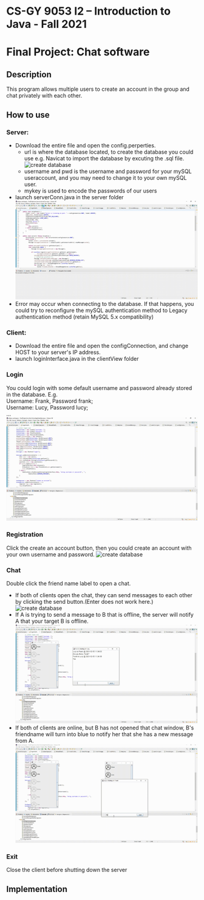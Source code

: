 # CS-GY 9053 I2 – Introduction to Java - Fall 2021

# Final Project: Chat software

## Description

This program allows multiple users to create an account in the group and chat privately with each other.

## How to use

### Server: 

* Download the entire file and open the config.perperties.
  * url is where the database located, to create the database you could use e.g. Navicat to import the database by excuting the .sql file.
  ![create database](/screenshot/1.gif)
  * username and pwd is the username and password for your mySQL useraccount, and you may need to change it to your own mySQL user.
  * mykey is used to encode the passwords of our users
* launch serverConn.java in the server folder
![create database](/screenshot/2.gif)
* Error may occur when connecting to the database. If that happens, you could try to reconfigure the mySQL authentication method to Legacy authentication method (retain MySQL 5.x compatibility)

### Client: 
* Download the entire file and open the configConnection, and change HOST to your server's IP address.
* launch loginInterface.java in the clientView folder

### Login

You could login with some default username and password already stored in the database. E.g.\
Username: Frank, Password frank;\
Username: Lucy, Password lucy;\
...
![create database](/screenshot/3.gif)
### Registration

Click the create an account button, then you could create an account with your own username and password.
![create database](/screenshot/7.gif)
### Chat
Double click the friend name label to open a chat.
* If both of clients open the chat, they can send messages to each other by clicking the send button.(Enter does not work here.)
![create database](/screenshot/4.gif)
* If A is trying to send a message to B that is offline, the server will notify A that your target B is offline.
![create database](/screenshot/6.gif)
* If both of clients are online, but B has not opened that chat window, B's friendname will turn into blue to notify her that she has a new message from A.
![create database](/screenshot/5.gif)
### Exit
Close the client before shutting down the server

## Implementation


